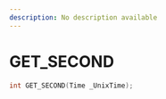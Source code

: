 ```yaml
---
description: No description available 
---
```


# GET_SECOND

```cpp
int GET_SECOND(Time _UnixTime);
```